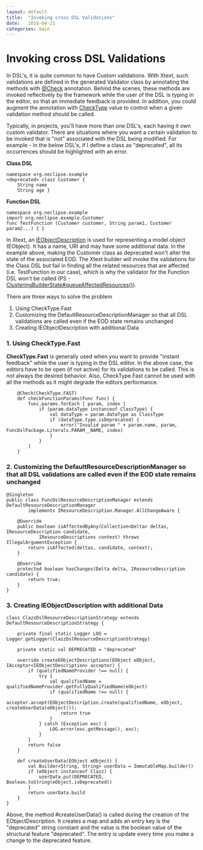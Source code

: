 ```yaml
---
layout: default
title:  "Invoking cross DSL Validations"
date:   2018-04-21
categories: main
---
```


# Invoking cross DSL Validations

In DSL's, it is quite common to have Custom validations. With Xtext, such validations are defined in the generated Validator class by annotating the methods with [@Check](http://download.eclipse.org/modeling/tmf/xtext/javadoc/2.9/org/eclipse/xtext/validation/Check.html) annotation. Behind the scenes, these methods are invoked reflectively by the framework while the user of the DSL is typing in the editor, so that an immediate feedback is provided. In addition, you could augment the annotation with [CheckType](http://download.eclipse.org/modeling/tmf/xtext/javadoc/2.9/org/eclipse/xtext/validation/CheckType.html) value to control when a given validation method should be called.

Typically, in projects, you'll have more than one DSL's, each having it own custom validator. There are situations where you want a certain validation to be invoked that is "not" associated with the DSL being modified. For example - In the below DSL's, if I define a class as "deprecated", all its occurrences should be highlighted with an error. 

**Class DSL**
```
namespace org.neclipse.example
<deprecated> clazz Customer {  
    String name 
    String age }  
```

**Function DSL**
```
namespace org.neclipse.example
import org.neclipse.example.Customer
func TestFunction (Customer customer, String param1, Customer param2...) { } 
```

In Xtext, an [IEObjectDescription](http://download.eclipse.org/modeling/tmf/xtext/javadoc/2.9/org/eclipse/xtext/resource/IEObjectDescription.html) is used for representing a model object (EObject). It has a name, URI and may have some additional data. In the example above, making the Customer class as deprecated won't alter the state of the associated EOD. The Xtext builder will invoke the validations for the Class DSL but fail in finding all the related resources that are affected (i.e. TestFunction in our case), which is why the validator for the Function DSL won't be called (PS - [ClusteringBuilderState#queueAffectedResources()](https://github.com/eclipse/xtext-eclipse/blob/master/org.eclipse.xtext.builder/src/org/eclipse/xtext/builder/clustering/ClusteringBuilderState.java)). 

There are three ways to solve the problem

1. Using CheckType.Fast
2. Customizing the DefaultResourceDescriptionManager so that all DSL validations are called even if the EOD state remains unchanged
3. Creating IEObjectDescription with additional Data

### 1. Using CheckType.Fast

**CheckType.Fast** is generally used when you want to provide "instant feedback" while the user is typing in the DSL editor. 
In the above case, the editors have to be open (if not active) for its validations to be called. This is not always the desired behavior. Also, CheckType.Fast cannot be used with all the methods as it might degrade the editors performance.  

```
	@Check(CheckType.FAST)
	def checkFunctionParams(Func func) {
		func.params.forEach [ param, index |
			if (param.dataType instanceof ClassType) {
				val dataType = param.dataType as ClassType
				if (dataType.type.isDeprecated) {
					error("Invalid param " + param.name, param, FuncDslPackage.Literals.PARAM__NAME, index)
				}
			}
		]
	}
```

### 2. Customizing the DefaultResourceDescriptionManager so that all DSL validations are called even if the EOD state remains unchanged

```
@Singleton
public class FuncDslResourceDescriptionManager extends DefaultResourceDescriptionManager
		implements IResourceDescription.Manager.AllChangeAware {

	@Override
	public boolean isAffectedByAny(Collection<Delta> deltas, IResourceDescription candidate,
			IResourceDescriptions context) throws IllegalArgumentException {
		return isAffected(deltas, candidate, context);
	}

	@Override
	protected boolean hasChanges(Delta delta, IResourceDescription candidate) {
		return true;
	}
}
```

### 3. Creating IEObjectDescription with additional Data

```
class ClazzDslResourceDescriptionStrategy extends DefaultResourceDescriptionStrategy {

	private final static Logger LOG = Logger.getLogger(ClazzDslResourceDescriptionStrategy)

	private static val DEPRECATED = "deprecated"

	override createEObjectDescriptions(EObject eObject, IAcceptor<IEObjectDescription> acceptor) {
		if (qualifiedNameProvider !== null) {
			try {
				val qualifiedName = qualifiedNameProvider.getFullyQualifiedName(eObject)
				if (qualifiedName !== null) {
					acceptor.accept(EObjectDescription.create(qualifiedName, eObject, createUserData(eObject)));
					return true
				}
			} catch (Exception exc) {
				LOG.error(exc.getMessage(), exc);
			}
		}
		return false
	}

	def createUserData(EObject eObject) {
		val Builder<String, String> userData = ImmutableMap.builder()
		if (eObject instanceof Clazz) {
			userData.put(DEPRECATED, Boolean.toString(eObject.isDeprecated))
		}
		return userData.build
	}
}
```

Above, the method #createUserData() is called during the creation of the EObjectDescription. It creates a map and adds an entry key is the "deprecated" string constant and the value is the boolean value of the structural feature "deprecated". The entry is update every time you make a change to the deprecated feature.
